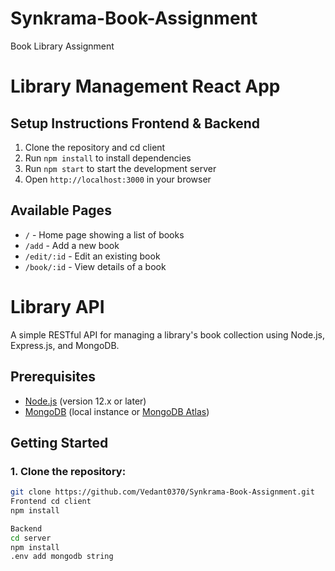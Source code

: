 # Synkrama-Book-Assignment
Book Library Assignment
# Library Management React App

## Setup Instructions Frontend & Backend

1. Clone the repository and cd client
2. Run `npm install` to install dependencies
3. Run `npm start` to start the development server
4. Open `http://localhost:3000` in your browser

## Available Pages
- `/` - Home page showing a list of books
- `/add` - Add a new book
- `/edit/:id` - Edit an existing book
- `/book/:id` - View details of a book

# Library API

A simple RESTful API for managing a library's book collection using Node.js, Express.js, and MongoDB.

## Prerequisites

- [Node.js](https://nodejs.org/en/) (version 12.x or later)
- [MongoDB](https://www.mongodb.com/try/download/community) (local instance or [MongoDB Atlas](https://www.mongodb.com/cloud/atlas))

## Getting Started

### 1. Clone the repository:

```bash
git clone https://github.com/Vedant0370/Synkrama-Book-Assignment.git
Frontend cd client
npm install

Backend
cd server
npm install
.env add mongodb string

